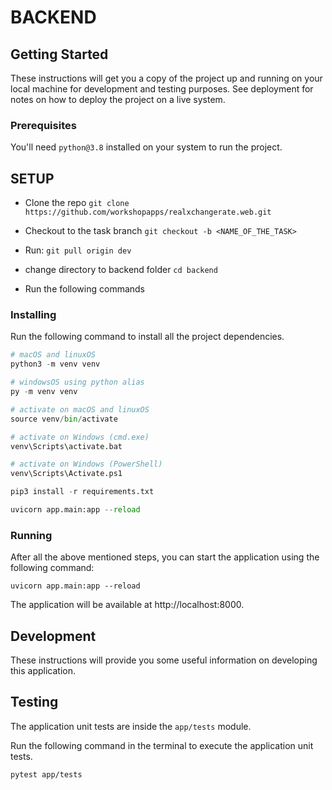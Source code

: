 # BACKEND

## Getting Started

These instructions will get you a copy of the project up and running on your local machine for development and testing purposes. See deployment for notes on how to deploy the project on a live system.

### Prerequisites

You'll need `python@3.8` installed on your system to run the project.

## SETUP

- Clone the repo
  `git clone https://github.com/workshopapps/realxchangerate.web.git`

- Checkout to the task branch `git checkout -b <NAME_OF_THE_TASK>`

- Run: `git pull origin dev`

- change directory to backend folder `cd backend`

- Run the following commands

### Installing

Run the following command to install all the project dependencies.

```python
# macOS and linuxOS
python3 -m venv venv

# windowsOS using python alias
py -m venv venv

# activate on macOS and linuxOS
source venv/bin/activate

# activate on Windows (cmd.exe)
venv\Scripts\activate.bat

# activate on Windows (PowerShell)
venv\Scripts\Activate.ps1

pip3 install -r requirements.txt

uvicorn app.main:app --reload

```

### Running

After all the above mentioned steps, you can start the application using the following command:

```shell script
uvicorn app.main:app --reload
```

The application will be available at http://localhost:8000.

## Development

These instructions will provide you some useful information on developing this application.

## Testing

The application unit tests are inside the `app/tests` module.

Run the following command in the terminal to execute the application unit tests.

```shell script
pytest app/tests
```
